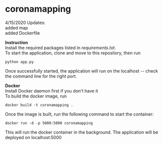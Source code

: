 # coronamapping

4/15/2020 Updates:<br>
added map<br>
added Dockerfile<br>

<strong>Instruction</strong><br>
Install the required packages listed in <i>requirements.txt</i>.</br>
To start the application, clone and move to this repository, then run<br>
```
python app.py
```
Once successfully started, the application will run on the localhost -- check the command line for the right port. <br>

<strong>Docker</strong><br>
Install Docker daemon first if you don't have it <br>
To build the docker image, run<br>
```
docker build -t coronamapping .
```
Once the image is built, run the following command to start the container:<br>
```
docker run -d -p 5000:5000 coronamapping
```
This will run the docker container in the background. The application will be deployed on localhost:5000
